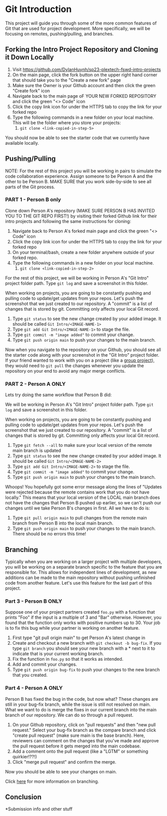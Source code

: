 # Git Introduction
This project will guide you through some of the more common features of Git that are used for project development. More specifically, we will be focusing on remotes, pushing/pulling, and branches.

## Forking the Intro Project Repository and Cloning it Down Locally

1. Visit https://github.com/DylanHuynh/sp23-plextech-fswd-intro-projects
2. On the main page, click the fork button on the upper right hand corner that should take you to the "Create a new fork" page
3. Make sure the Owner is your Github account and then click the green "Create fork" icon
4. Navigate back to the main page oF YOUR NEW FORKED REPOSITORY and click the green "<> Code" icon
5. Click the copy link icon for under the HTTPS tab to copy the link for your forked repo
6. Type the following commands in a new folder on your local machine. This will be the folder where you store your projects:
    1. `git clone <link-copied-in-step-5>`

You should now be able to see the starter code that we currently have available locally.

## Pushing/Pulling

NOTE: For the rest of this project you will be working in pairs to simulate the code collaboration experience. Assign someone to be Person A and the other to be Person B. MAKE SURE that you work side-by-side to see all parts of the Git process.

### PART 1 - Person B only

Clone down Person A's repository (MAKE SURE PERSON B HAS INVITED YOU TO THE GIT REPO FIRST!) by visiting their forked Github link for their intro projects and following the same instructions for cloning:

1. Navigate back to Person A's forked main page and click the green "<> Code" icon
2. Click the copy link icon for under the HTTPS tab to copy the link for your forked repo
3. On your terminal/bash, create a new folder anywhere outside of your forked repo.
4. Type the following commands in a new folder on your local machine.
    1. `git clone <link-copied-in-step-2>`

 For the rest of this project, we will be working in Person A's "Git Intro" project folder path. Type `git log` and save a screenshot in this folder.

When working on projects, you are going to be constantly pushing and pulling code to update/get updates from your repos. Let's push the screenshot that we just created to our repository.
A "commit" is a list of changes that is stored by git. Committing only affects your local Git record.

1. Type `git status` to see the new change created by your added image. It should be called `Git Intro/<IMAGE-NAME-1>`
2. Type `git add Git Intro/<IMAGE-NAME-1>` to stage the file.
3. Type `git commit -m "image added"` to commit your change.
4. Type `git push origin main` to push your changes to the main branch.

Now when you navigate to the repository on your Github, you should see all the starter code along with your screenshot in the "Git Intro" project folder. If your friend wanted to work with you on a project (like a [group project](https://github.com/ivanm0/fa22-plextech-fswd-group-projects)), they would need to `git pull` the changes whenever you update the repository on your end to avoid any major merge conflicts.

### PART 2 - Person A ONLY

Lets try doing the same workflow that Person B did: 

We will be working in Person A's "Git Intro" project folder path. Type `git log` and save a screenshot in this folder.

When working on projects, you are going to be constantly pushing and pulling code to update/get updates from your repos. Let's push the screenshot that we just created to our repository.
A "commit" is a list of changes that is stored by git. Committing only affects your local Git record.

1. Type `git fetch --all` to make sure your local version of the remote main branch is updated
2. Type `git status` to see the new change created by your added image. It should be called `Git Intro/<IMAGE-NAME-2>`
3. Type `git add Git Intro/<IMAGE-NAME-2>` to stage the file.
4. Type `git commit -m "image added"` to commit your change.
5. Type `git push origin main` to push your changes to the main branch.

Whoops! You hopefully got some error message along the lines of "Updates were rejected because the remote contains work that you do not have locally." This means that your local version of the LOCAL main branch does not have the changes that Person B pushed up earlier, so we can't push our changes until we take Person B's changes in first. All we have to do is:

1. Type `git pull origin main` to pull changes from the remote main branch from Person B into the local main branch.
2. Type `git push origin main` to push your changes to the main branch. There should be no errors this time!

## Branching
Typically when you are working on a larger project with multiple developers, you will be working on a separate branch specific to the feature that you are responsible for. This allows for independent lines of development, as new additions can be made to the main repository without pushing unfinished code from another feature. Let's use this feature for the last part of this project.

### Part 3 - Person B ONLY

Suppose one of your project partners created `foo.py` with a function that prints "Foo" if the input is a multiple of 3 and "Bar" otherwise. However, you found that the function only works with positive numbers up to 30. Your job is to fix this bug while your partner is working on another feature.

1. First type "git pull origin main" to get Person A's latest change in
2. Create and checkout a new branch with `git checkout -b bug-fix`. If you type `git branch` you should see your new branch with a * next to it to indicate that is your current working branch.
3. Fix the function in `foo.py` so that it works as intended.
4. Add and commit your changes.
5. Type `git push origin bug-fix` to push your changes to the new branch that you created.

### Part 4 - Person A ONLY

Person B has fixed the bug in the code, but now what? These changes are still in your bug-fix branch, while the issue is still not resolved on main. What we want to do is merge the fixes in our current branch into the main branch of our repository. We can do so through a pull request.

1. On your Github repository, click on "pull requests" and then "new pull request." Select your bug-fix branch as the compare branch and click "create pull request" (make sure main is the base branch). Here, reviewers can comment on the changes that you've made and approve the pull request before it gets merged into the main codebase.
2. Add a comment onto the pull request (like a "LGTM" or something quirkier!??!)
3. Click "merge pull request" and confirm the merge.

Now you should be able to see your changes on main.

Click [here](https://www.atlassian.com/git/tutorials/using-branches) for more information on branching.

## Conclusion

*Submission info and other stuff
